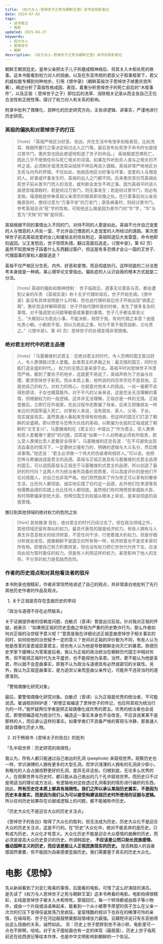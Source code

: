 ```yaml
---
title: 《权力与人-思悼世子之死与朝鲜王室》读书及观影笔记
date: 2024-07-03
tags:
  - 读书笔记
  - 电影
updated: 2025-04-27
keywords:
  - 权力与人
  - 思悼世子
  - 朝鲜
description: 《权力与人-思悼世子之死与朝鲜王室》读书及观影笔记
---
```




朝鲜王朝宫廷史。皇帝父亲把太子儿子折磨成精神病后、将其关入木柜处死的故事。这本书能看到权力对人的扭曲，以及在东亚传统的君臣父子叙事框架下，君父的威权能专横到何种地步。引用《恨中录》（朝鲜英祖次子思悼世子嫔惠庆宫所著），阐述分析了英祖性格成因、表现，着重分析思悼世子的死亡前后的“木柜事件”，以及正祖（ 思悼世子之子）即位后的洗草、消除相关记录从而主张自己王位合法性和正统性等。探讨了权力对人和关系的影响。

附录中批判了偶像化、民粹化的历史研究方向，主张讲逻辑、讲事实，严谨地进行历史研究。


### 英祖的偏执和对思悼世子的打压


> [!note]  「英祖严格区分好恶、吉凶，并在生活中有很多刻板表现，比如洗耳、根据所要行之事决定经过出入之门等。最后宣布处死世子命令时也是经过景华门，惠庆宫也因此绝望地知道了世子的命运。」
  英祖极度恐惧死亡，因此几乎不使用任何与死亡相关的词语。如果在外听到杀人或与之相关的不祥之语，必须刷牙或清洗耳朵祛除不祥后再进入寝殿。英祖非常严格地区分生死与内外的界限。不仅如此，他病态地区分好事与坏事，宠爱的人与憎恶的人。好事或坏事发生时，英祖的出入之门都不同。后来惠庆宫仅凭英祖处死世子前从景华门而入的消息，就判断会发生不祥之事。因为英祖平时进入昌德宫璿源殿时，若是经过万安门，则无事发生；若是经过景华门，则必有变故。璿源殿是供奉英祖父亲肃宗的御真即肖像之处。在行善事前向父亲肖像禀告时，便经过意为“万事平安”的万安门；禀告祸事时，则经过景华门。参考英祖忌讳“死”字的性格，可知他这么做是因为景华门的“华”字，“华”与意为“灾殃”的“祸”是同音。

英祖根据不同的事情出入不同的门，对待不同的人更是如此。英祖不允许自己宠爱的人与憎恶的人共处一室，不允许自己憎恶的人走宠爱的人所经过的道路。某次思悼世子前去英祖宠爱的女儿和缓翁主的住处附近，英祖知道后大发雷霆，命令他即刻返回。父王发怒后，世子惊慌失措，翻过高窗后逃走。（《恨中录》，第 62 页）虽然不知思悼世子踩着什么东西翻过窗户，但这是有多恐惧才会让一国的王世子、代理国事的掌权人翻窗逃走？

英祖不仅严格区分生死、内外、好恶和爱憎，而且彻底执行。这样彻底的二分法思考本身就是一种病。某心理学论文曾指出，偏执症的人认识自我的根本方式就是二分法。


> [!note] 英祖的偏执和精神控制： 世子临政后，遇事无论禀告与否，都会遭到父亲的斥责
《英祖实录》称十五岁代理听政后，世子开始生病。《恨中录》虽没有具体说明是什么时候，但也说代理听政后世子开始出现“病患之萌”。惠庆宫这样解释原因：世子开始代理听政的时候，发生了很多复杂的事情，对于强调党论问题等敏感或重要的事情，世子几乎都会禀告父王。“大朝则以为若此小事，不能决断，频烦于我，有何代理之本意？由是叱责小朝。小朝若不禀，则以为若此之事，何为不禀于我而自断，又叱责之。”（《恨中录》，第 45 页）思悼世子的处境变得非常困难。

### 绝对君主时代中的君主品德

> [!note] 「马基雅维利式君主：在绝对君主的时代，令人恐惧的国王胜过好人，令人畏惧胜过受人爱戴。此类君主的矛盾之处：最无情的国王，同时也能打造全盛的时代。」
权力的无情正是来源于此。英祖平时对思悼世子冷漠而严格，都到了要杀子的地步，这就更不用说了。英祖声称为了宗庙与社稷，要求思悼世子赴死。但从本质上看，他所说的四百年宗社不是其他，正是他自己的权力。对权力的核心，也就是对他本人的挑战，一丝一毫都不会得到原谅，子女也概莫能外。对于平凡的父亲来说，这是完全无法理解的事情，但根据权力的一般逻辑，这并非无法理解。正祖亦是一样的无情。正祖登极后，立即打压外祖家，在此过程中还欺骗了母亲，后来又把像朋友一样亲近的洪国荣逼入死亡。对掌权人来说，没有朋友、家人、父母、子女。
现实就是现实。虽然普通人看起来觉得有些扭曲，但这样的国王们打造了朝鲜的全盛期，即以愤怒与恐怖为长技的英祖，以欺骗为长技的正祖成就了朝鲜的“文艺复兴”。马基雅维利在《君主论》中提出了“作为君主，受人畏惧和受人爱戴哪个更好”的问题，回答是“如果一个人对两者必须有所取舍，那么受人畏惧比受人爱戴安全得多”。马基雅维利还忠告道：“在不可避免出现流血事态的情况下，一定要树立强有力的、明确的逻辑与大义名分，然后推进事情。”他还说：“君主必须做一个伟大的伪装者和假好人。”可以说，他把恐怖与欺骗说成是君主的品德。英祖与正祖正是具有马基雅维利式君主品德的国王。可以说因英祖与正祖忠于马基雅维利式君主的品德，所以创造了最好的时代吗？这两人作为统治者所具备的资质里，可以高度评价的是他们不仅对周围人，对自己也非常严格。他们欣然放弃了作为帝王可以享有的奢侈生活，比任何人都彻底、诚实地实践了俭约这一品德，此外他们在孝道等其他儒教品德的实践上也比任何人都彻底。虽然他们有时用愤怒来威胁大臣，有时用欺骗来安抚大臣，但两位国王的权威从根本上来说，是来自彻底的自我管理。


 推衍到其他领域的绝对权力的危险之处
 
> [!hint] 其他推演
> 现在，绝对君主的时代已经过去了。但在政治领域之外，其他领域还留有类似的权力。最具代表性的就是经济权力。有些人拥有与人类生存息息相关的经济财富，不受任何干涉，行使着强大的权力。但是仔细分析就会发现，就像朝鲜不是国王的所有物一样，经济财富也不是资本家的所有物。即便自己努力积累财富，但也没有权力把它世世代代传下去，应该将此视为暂时委任的权力。但是有人利用这样的权力，甚至影响了他人的生存。不分享的权力是孤独而危险。

### 作者的历史观点和对其他看法者的驳斥
本书附录也很精彩，作者非常坦然地讲述了自己的观点，并非常直白地批判了先行其他历史作者的作品及观点。

1. 关于正祖是否存在歪曲历史的举动

「政治与道德不存在必然联系」

关于证据提供者的信赖度问题，白敏贞（音译）曾提出过反驳。针对我对正祖的怀疑，她表示：“如果把正祖的历史歪曲之举视为严重的历史欺诈行为，那么作者如何对正祖的治世赋予意义呢？”意思是我在详细论述正祖歪曲思悼世子相关事实的同时，如何给他的治世赋予一定的意义？世间对正祖的评价极为不同，有些人认为他是改革的圣君或启蒙君主，但也有人认为他是导致朝鲜走向灭亡的暴君。旅德历史学家卞媛琳认为答案是后者。我认为正祖的政治统治在朝鲜历代国王中相对优秀，但不能视正祖时代为太平盛世，也不能视他为圣君。当然，更不能认为他是圣君，所以就不会歪曲事实，即我不认为政治与道德具有必然或密切的关联性。另外，我认为正祖歪曲事实，是为追崇父亲而歪曲父亲传记，可能并不违背当时的道德准则。

「警惕偶像化研究对象」


最后，要警惕偶像化研究对象。白敏贞（音译）认为正祖是优秀的统治者，不可能说谎。崔诚桓则辩护道：“即使正祖编造了思悼世子的传记，也应将其视为统治行为的一环。”我怀疑两位学者是把正祖偶像化成优秀的君主。优秀的统治者也会说谎，即使把编造视为统治行为，编造这一事实本身也不会改变。不应该说某某不是那样的人，而应承认这样的事实。如果学者们不具备严格的客观与冷静，那普通人就会偶像化历史人物。

2. 对于畅销书《思悼太子的告白》的批判

「孔中窥世界：历史研究的局限性」

我认为，所有人都只能通过自己凿出的孔洞 (peephole) 来窥视世界。观察历史也一样，学识渊博的人拥有更多的大型孔洞，而学识浅薄的人拥有的孔洞非少即小，有眼光的人会占据视野更好的孔洞，差异无非这些。归根到底，无论多么优秀的人，在观察世界与历史时，都只能从自己凿出的几个孔中窥视世界。而历史只不过是用适当的理论或方法论，有逻辑地对这些透过孔洞看到的情形进行编织的东西。因此，**所有历史在本质上都具有局限性。我们之所以承认某段历史属实，不是因为历史本身属实，而是因为我们认为可以接受构建该段历史时所使用的证据与逻辑。** 所以任何历史如果存在论据或逻辑上的问题，都不能被称作历史。


「历史大众化不是迎合大众的历史关注点」

《思悼世子的告白》取得了大众化的胜利，但无法成为历史。历史大众化不是迎合大众的历史关注点，这是不行的。在“历史”大众化中，绝对不能丢弃的是历史。只有成为历史，大众化才有意义。大众化历史不能是迎合大众感情的曲解的历史，而必须是提高大众历史意识的历史。所谓韩国史， **不应该是公然只助长民族感情、煽动国粹主义的历史，而应该是能让人正视民族现实的历史。** 提高韩国人的自豪感固然重要，但不能因为自豪感便歪曲历史。我们需要基于真实的历史大众化。


# 电影《思悼》


先从新闻看到了刘亚仁吸毒的事情，后面看的电影。可惜了这么好演技的演员。
是先读了《权力与人思悼世子之死与朝鲜王室》这本书再看的电影。电影拍得很精彩，主线是思悼世子被关入木柜惨死，穿插回忆，每一个转场都或由扇子等小物件，或由一个片段或话语串起来，能看到一个从小被寄予厚望的孩子怎么在父亲一次次的打压下变得任诞放荡乃至疯狂。皇室残酷的规训下也存在的稀薄可怜的亲情，在祖母死、世子在河边敲鼓祭奠那段情绪张力最强。豆瓣短评说只有东亚拍得出这么扭曲的关系，诚然如此。
另：历史上世子肥胖到坐不进小轿，电影里可一点也不胖啊，哈哈。对于太子擅绘画也有一定的体现（画扇面），历史上世子临死前还在给西游记等绘本作序。也是中华文明影响到朝鲜的一个佐证。



